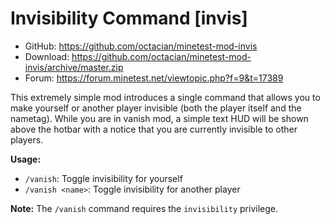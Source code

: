 Invisibility Command [invis]
====================
- GitHub: https://github.com/octacian/minetest-mod-invis
- Download: https://github.com/octacian/minetest-mod-invis/archive/master.zip
- Forum: https://forum.minetest.net/viewtopic.php?f=9&t=17389

This extremely simple mod introduces a single command that allows you to make yourself or another player invisible (both the player itself and the nametag). While you are in vanish mod, a simple text HUD will be shown above the hotbar with a notice that you are currently invisible to other players.

__Usage:__
- `/vanish`: Toggle invisibility for yourself
- `/vanish <name>`: Toggle invisibility for another player

__Note:__ The `/vanish` command requires the `invisibility` privilege.
